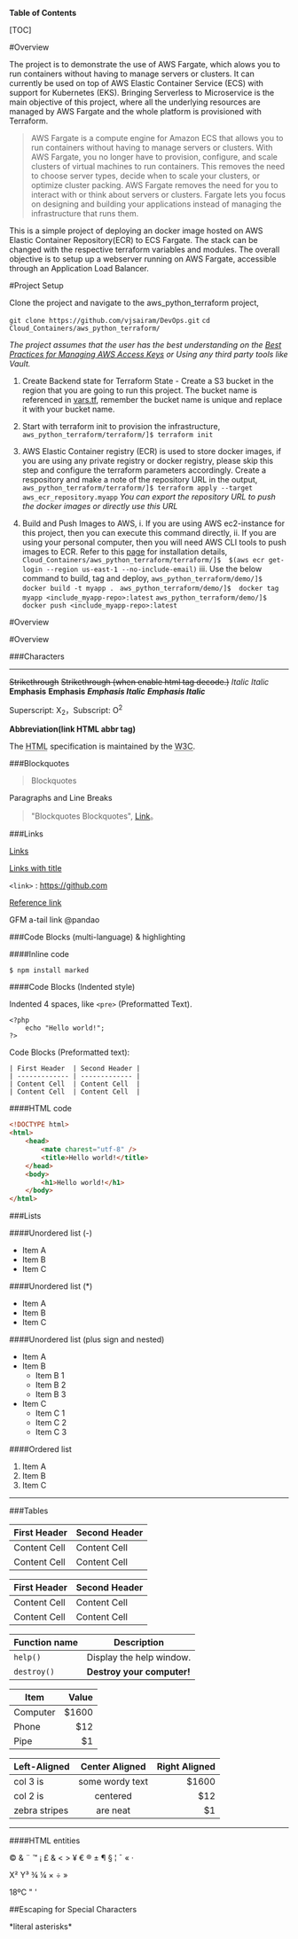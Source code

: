 **Table of Contents**

[TOC]

#Overview

The project is to demonstrate the use of AWS Fargate, which alows you to run containers without having to manage servers or clusters. It can currently be used on top of AWS Elastic Container Service (ECS) with support for Kubernetes (EKS).  Bringing Serverless to Microservice is the main objective of this project, where all the underlying resources are managed by AWS Fargate and the whole platform is provisioned with Terraform. 

> AWS Fargate is a compute engine for Amazon ECS that allows you to run containers without having to manage servers or clusters. With AWS Fargate, you no longer have to provision, configure, and scale clusters of virtual machines to run containers. This removes the need to choose server types, decide when to scale your clusters, or optimize cluster packing. AWS Fargate removes the need for you to interact with or think about servers or clusters. Fargate lets you focus on designing and building your applications instead of managing the infrastructure that runs them.

This is a simple project of deploying an docker image hosted on AWS Elastic Container Repository(ECR) to ECS Fargate. The stack can be changed with the respective terraform variables and modules.  The overall objective is to setup up a webserver running on AWS Fargate, accessible through an Application Load Balancer. 


#Project Setup

Clone the project and navigate to the aws_python_terraform project, 

`git clone https://github.com/vjsairam/DevOps.git`
 `cd Cloud_Containers/aws_python_terraform/`

*The project assumes that the user has the best understanding on the [Best Practices for Managing AWS Access Keys](https://docs.aws.amazon.com/general/latest/gr/aws-access-keys-best-practices.html) or Using any third party tools like Vault.* 

1. Create Backend state for Terraform State - Create a S3 bucket in the region that you are going to run this project. The bucket name is referenced in [vars.tf](https://github.com/vjsairam/DevOps/blob/master/Cloud_Containers/aws_python_terraform/terraform/vars.tf), remember the bucket name is unique and replace it with your bucket name. 

2. Start with terraform init to provision the infrastructure,
`aws_python_terraform/terraform/]$ terraform init`

3. AWS Elastic Container registry (ECR) is used to store docker images, if you are using any private registry or docker registry, please skip this step and configure the terraform parameters accordingly. Create a respository and make a note of the repository URL in the output, 
`aws_python_terraform/terraform/]$ terraform apply --target aws_ecr_repository.myapp`
*You can export the repository URL to push the docker images or directly use this URL*

4. Build and Push Images to AWS, 
	i. If you are using AWS ec2-instance for this project, then you can execute this command directly, 
	ii. If you are using your personal computer, then you will need AWS CLI tools to push images to ECR. Refer to this [page](https://docs.aws.amazon.com/cli/latest/userguide/cli-chap-install.html) for installation details,
`Cloud_Containers/aws_python_terraform/terraform/]$  $(aws ecr get-login --region us-east-1 --no-include-email)`
	iii. Use the below command to build, tag and deploy, 
`aws_python_terraform/demo/]$  docker build -t myapp . `
`aws_python_terraform/demo/]$  docker tag myapp <include_myapp-repo>:latest`
`aws_python_terraform/demo/]$  docker push <include_myapp-repo>:latest`

#Overview


#Overview





###Characters
                
----

~~Strikethrough~~ <s>Strikethrough (when enable html tag decode.)</s>
*Italic*      _Italic_
**Emphasis**  __Emphasis__
***Emphasis Italic*** ___Emphasis Italic___

Superscript: X<sub>2</sub>，Subscript: O<sup>2</sup>

**Abbreviation(link HTML abbr tag)**

The <abbr title="Hyper Text Markup Language">HTML</abbr> specification is maintained by the <abbr title="World Wide Web Consortium">W3C</abbr>.

###Blockquotes

> Blockquotes

Paragraphs and Line Breaks
                    
> "Blockquotes Blockquotes", [Link](http://localhost/)。

###Links

[Links](http://localhost/)

[Links with title](http://localhost/ "link title")

`<link>` : <https://github.com>

[Reference link][id/name] 

[id/name]: http://link-url/

GFM a-tail link @pandao

###Code Blocks (multi-language) & highlighting

####Inline code

`$ npm install marked`

####Code Blocks (Indented style)

Indented 4 spaces, like `<pre>` (Preformatted Text).

    <?php
        echo "Hello world!";
    ?>
    
Code Blocks (Preformatted text):

    | First Header  | Second Header |
    | ------------- | ------------- |
    | Content Cell  | Content Cell  |
    | Content Cell  | Content Cell  |

####HTML code

```html
<!DOCTYPE html>
<html>
    <head>
        <mate charest="utf-8" />
        <title>Hello world!</title>
    </head>
    <body>
        <h1>Hello world!</h1>
    </body>
</html>
```


###Lists

####Unordered list (-)

- Item A
- Item B
- Item C
     
####Unordered list (*)

* Item A
* Item B
* Item C

####Unordered list (plus sign and nested)
                
+ Item A
+ Item B
    + Item B 1
    + Item B 2
    + Item B 3
+ Item C
    * Item C 1
    * Item C 2
    * Item C 3

####Ordered list
                
1. Item A
2. Item B
3. Item C
                
----
                    
###Tables
                    
First Header  | Second Header
------------- | -------------
Content Cell  | Content Cell
Content Cell  | Content Cell 

| First Header  | Second Header |
| ------------- | ------------- |
| Content Cell  | Content Cell  |
| Content Cell  | Content Cell  |

| Function name | Description                    |
| ------------- | ------------------------------ |
| `help()`      | Display the help window.       |
| `destroy()`   | **Destroy your computer!**     |

| Item      | Value |
| --------- | -----:|
| Computer  | $1600 |
| Phone     |   $12 |
| Pipe      |    $1 |

| Left-Aligned  | Center Aligned  | Right Aligned |
| :------------ |:---------------:| -----:|
| col 3 is      | some wordy text | $1600 |
| col 2 is      | centered        |   $12 |
| zebra stripes | are neat        |    $1 |
                
----

####HTML entities

&copy; &  &uml; &trade; &iexcl; &pound;
&amp; &lt; &gt; &yen; &euro; &reg; &plusmn; &para; &sect; &brvbar; &macr; &laquo; &middot; 

X&sup2; Y&sup3; &frac34; &frac14;  &times;  &divide;   &raquo;

18&ordm;C  &quot;  &apos;

##Escaping for Special Characters

\*literal asterisks\*

